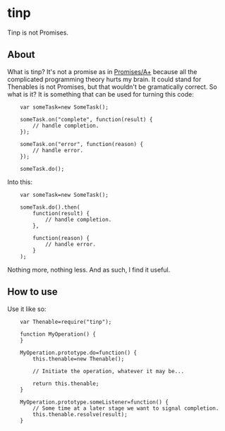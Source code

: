 tinp
====

Tinp is not Promises.

About
-----

What is tinp? It's not a promise as in [Promises/A+](https://github.com/promises-aplus) because all the complicated
programming theory hurts my brain. It could stand for Thenables is not Promises, but that wouldn't be gramatically
correct. So what is it? It is something that can be used for turning this code:

````
    var someTask=new SomeTask();

    someTask.on("complete", function(result) {
        // handle completion.
    });

    someTask.on("error", function(reason) {
        // handle error.
    });

    someTask.do();
````

Into this:

````
    var someTask=new SomeTask();

    someTask.do().then(
        function(result) {
            // handle completion.
        },

        function(reason) {
            // handle error.
        }
    );
````

Nothing more, nothing less. And as such, I find it useful.

How to use
----------

Use it like so:

````
    var Thenable=require("tinp");

    function MyOperation() {
    }

    MyOperation.prototype.do=function() {
        this.thenable=new Thenable();

        // Initiate the operation, whatever it may be...

        return this.thenable;
    }

    MyOperation.prototype.someListener=function() {
        // Some time at a later stage we want to signal completion.
        this.thenable.resolve(result);
    }
````

